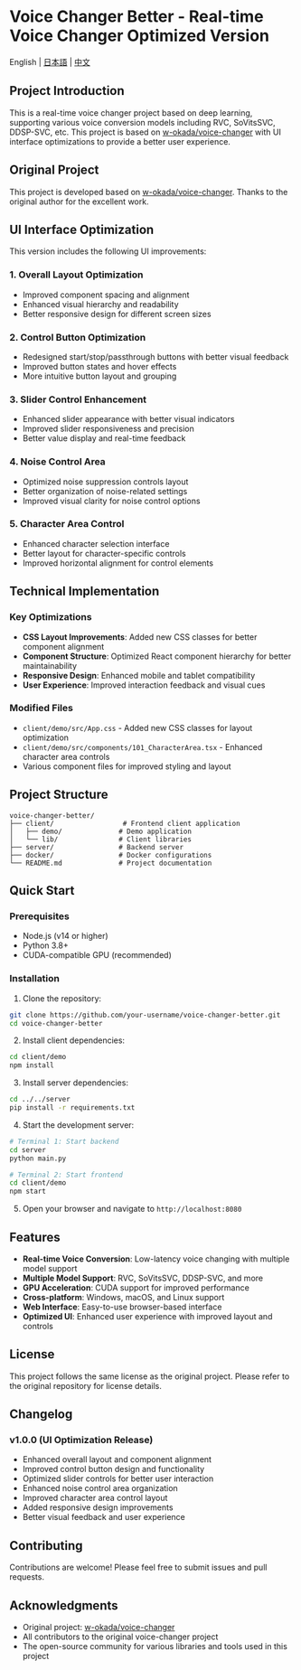 # Voice Changer Better - Real-time Voice Changer Optimized Version

English | [日本語](README_ja.md) | [中文](README.md)

## Project Introduction

This is a real-time voice changer project based on deep learning, supporting various voice conversion models including RVC, SoVitsSVC, DDSP-SVC, etc. This project is based on [w-okada/voice-changer](https://github.com/w-okada/voice-changer) with UI interface optimizations to provide a better user experience.

## Original Project

This project is developed based on [w-okada/voice-changer](https://github.com/w-okada/voice-changer). Thanks to the original author for the excellent work.

## UI Interface Optimization

This version includes the following UI improvements:

### 1. Overall Layout Optimization
- Improved component spacing and alignment
- Enhanced visual hierarchy and readability
- Better responsive design for different screen sizes

### 2. Control Button Optimization
- Redesigned start/stop/passthrough buttons with better visual feedback
- Improved button states and hover effects
- More intuitive button layout and grouping

### 3. Slider Control Enhancement
- Enhanced slider appearance with better visual indicators
- Improved slider responsiveness and precision
- Better value display and real-time feedback

### 4. Noise Control Area
- Optimized noise suppression controls layout
- Better organization of noise-related settings
- Improved visual clarity for noise control options

### 5. Character Area Control
- Enhanced character selection interface
- Better layout for character-specific controls
- Improved horizontal alignment for control elements

## Technical Implementation

### Key Optimizations
- **CSS Layout Improvements**: Added new CSS classes for better component alignment
- **Component Structure**: Optimized React component hierarchy for better maintainability
- **Responsive Design**: Enhanced mobile and tablet compatibility
- **User Experience**: Improved interaction feedback and visual cues

### Modified Files
- `client/demo/src/App.css` - Added new CSS classes for layout optimization
- `client/demo/src/components/101_CharacterArea.tsx` - Enhanced character area controls
- Various component files for improved styling and layout

## Project Structure

```
voice-changer-better/
├── client/                 # Frontend client application
│   ├── demo/              # Demo application
│   └── lib/               # Client libraries
├── server/                # Backend server
├── docker/                # Docker configurations
└── README.md              # Project documentation
```

## Quick Start

### Prerequisites
- Node.js (v14 or higher)
- Python 3.8+
- CUDA-compatible GPU (recommended)

### Installation

1. Clone the repository:
```bash
git clone https://github.com/your-username/voice-changer-better.git
cd voice-changer-better
```

2. Install client dependencies:
```bash
cd client/demo
npm install
```

3. Install server dependencies:
```bash
cd ../../server
pip install -r requirements.txt
```

4. Start the development server:
```bash
# Terminal 1: Start backend
cd server
python main.py

# Terminal 2: Start frontend
cd client/demo
npm start
```

5. Open your browser and navigate to `http://localhost:8080`

## Features

- **Real-time Voice Conversion**: Low-latency voice changing with multiple model support
- **Multiple Model Support**: RVC, SoVitsSVC, DDSP-SVC, and more
- **GPU Acceleration**: CUDA support for improved performance
- **Cross-platform**: Windows, macOS, and Linux support
- **Web Interface**: Easy-to-use browser-based interface
- **Optimized UI**: Enhanced user experience with improved layout and controls

## License

This project follows the same license as the original project. Please refer to the original repository for license details.

## Changelog

### v1.0.0 (UI Optimization Release)
- Enhanced overall layout and component alignment
- Improved control button design and functionality
- Optimized slider controls for better user interaction
- Enhanced noise control area organization
- Improved character area control layout
- Added responsive design improvements
- Better visual feedback and user experience

## Contributing

Contributions are welcome! Please feel free to submit issues and pull requests.

## Acknowledgments

- Original project: [w-okada/voice-changer](https://github.com/w-okada/voice-changer)
- All contributors to the original voice-changer project
- The open-source community for various libraries and tools used in this project